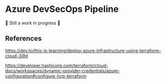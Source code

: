 # Azure DevSecOps Pipeline

:construction: Still a work in progress :construction:

## References

https://dev.to/this-is-learning/deploy-azure-infrastructure-using-terraform-cloud-3j9d

https://developer.hashicorp.com/terraform/cloud-docs/workspaces/dynamic-provider-credentials/azure-configuration#configure-hcp-terraform
